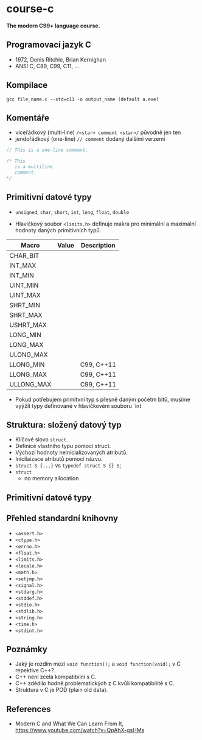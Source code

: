 # course-c

__The modern C99+ language course.__

## Programovací jazyk C

- 1972, Denis Ritchie, Brian Kernighan
- ANSI C, C89, C99, C11, ...

## Kompilace

    gcc file_name.c --std=c11 -o output_name (default a.exe)

 ## Komentáře

- víceřádkový (multi-line) `/<star> comment <star>/` původně jen ten
- jendořádkový (one-line) `// comment` dodaný dalšími verzemi

```c
// This is a one-line comment.

/* This
   is a multiline
   comment.
*/
```

## Primitivní datové typy

- `unsigned`, `char`, `short`, `int`, `long`, `float`, `double`

- Hlavičkový soubor `<limits.h>` definuje makra pro minimální a maximální hodnoty daných primitivních typů.

| Macro      | Value | Description
|------------|-------|------------
| CHAR_BIT   |
| INT_MAX    |       |
| INT_MIN    |       |
| UINT_MIN   |       |
| UINT_MAX   |       |
| SHRT_MIN   |       |
| SHRT_MAX   |       |
| USHRT_MAX  |       |
| LONG_MIN   |       |
| LONG_MAX   |       |
| ULONG_MAX  |       |
| LLONG_MIN  |       | C99, C++11
| LLONG_MAX  |       | C99, C++11
| ULLONG_MAX |       | C99, C++11

- Pokud potřebujem primitvní typ s přesně daným početm bitů, musíme vyýžít typy definované v hlavičkovém souboru `int

## Struktura: složený datový typ

- Klíčové slovo `struct`.
- Definice vlastního typu pomocí struct.
- Výchozí hodnoty neinicializovaných atributů.
- Inicilaizace atributů pomocí názvu.
- `struct S {...}` vs `typedef struct S {} S`;
- `struct`
  - no memory allocation

## Primitivní datové typy


## Přehled standardní knihovny

- `<assert.h>`
- `<ctype.h>`
- `<errno.h>`
- `<float.h>`
- `<limits.h>`
- `<locale.h>`
- `<math.h>`
- `<setjmp.h>`
- `<signal.h>`
- `<stdarg.h>`
- `<stddef.h>`
- `<stdio.h>`
- `<stdlib.h>`
- `<string.h>`
- `<time.h>`
- `<stdint.h>`


## Poznámky


- Jaký je rozdím mezi `void function();` a `void function(void);` v C repektive C++?.
- C++ není zcela kompatibilní s C.
- C++ zdědilo hodně problematických z C kvůli kompatibilitě s C.
- Struktura v C je POD (plain old data).


## References

- Modern C and What We Can Learn From It, https://www.youtube.com/watch?v=QpAhX-gsHMs